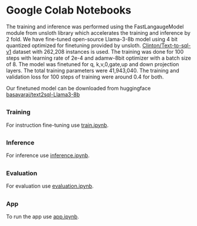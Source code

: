 # Google Colab Notebooks

The training and inference was performed using the FastLangaugeModel module from unsloth library which accelerates the training and inference by 2 fold. We have fine-tuned open-source Llama-3-8b model using 4 bit quantized optimized for finetuning provided by unsloth. [Clinton/Text-to-sql-v1](https://huggingface.co/datasets/Clinton/Text-to-sql-v1) dataset with 262,208 instances is used. The training was done for 100 steps with learning rate of 2e-4 and adamw-8bit optimizer with a batch size of 8. The model was finetuned for q, k,v,0,gate,up and down projection layers. The total training parameters were 41,943,040. The training and validation loss for 100 steps of training were around 0.4 for both.

Our finetuned model can be downloaded from huggingface [basavaraj/text2sql-Llama3-8b](https://huggingface.co/basavaraj/text2sql-Llama3-8b)

##
### Training
For instruction fine-tuning use [train.ipynb](SupriyaUpadhyaya/SQLAssist-Text2Sql-Translator/notebooks/train.ipynb). 

##
### Inference 
For inference use [inference.ipynb](SupriyaUpadhyaya/SQLAssist-Text2Sql-Translator/notebooks/inference.ipynb). 

##
### Evaluation 
For evaluation use [evaluation.ipynb](SupriyaUpadhyaya/SQLAssist-Text2Sql-Translator/notebooks/evaluation.ipynb). 

##
### App 
To run the app use [app.ipynb](SupriyaUpadhyaya/SQLAssist-Text2Sql-Translator/notebooks/app.ipynb). 
